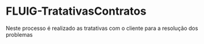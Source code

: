 # FLUIG-TratativasContratos
Neste processo é realizado as tratativas com o cliente para a resolução dos problemas
